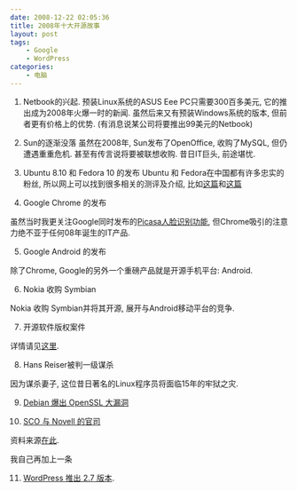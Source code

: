 ```yaml
---
date: 2008-12-22 02:05:36
title: 2008年十大开源故事
layout: post
tags:
    - Google
    - WordPress
categories:
    - 电脑
---
```

<!--more-->

1. Netbook的兴起.
预装Linux系统的ASUS Eee PC只需要300百多美元, 它的推出成为2008年火爆一时的新闻. 虽然后来又有预装Windows系统的版本, 但前者更有价格上的优势. (有消息说某公司将要推出99美元的Netbook)

2. Sun的逐渐没落
虽然在2008年, Sun发布了OpenOffice, 收购了MySQL, 但仍遭遇重重危机. 甚至有传言说将要被联想收购. 昔日IT巨头, 前途堪忧.

3. Ubuntu 8.10 和 Fedora 10 的发布
Ubuntu 和 Fedora在中国都有许多忠实的粉丝, 所以网上可以找到很多相关的测评及介绍, 比如<a href="http://www.yeeyan.com/articles/view/hiing/18828" target="_blank">这篇</a>和<a href="http://linuxdesktop.cn/2008/11/26/fedora-10-released.html" target="_blank">这篇</a>

4. Google Chrome 的发布

虽然当时我更关注Google同时发布的<a href="http://ztpala.com/2008/09/focus-people-picasa/" target="_blank">Picasa人脸识别功能</a>, 但Chrome吸引的注意力绝不亚于任何08年诞生的IT产品.

5. Google Android 的发布

除了Chrome, Google的另外一个重磅产品就是开源手机平台: Android.

6. Nokia 收购 Symbian

Nokia 收购 Symbian并将其开源, 展开与Android移动平台的竞争.

7. 开源软件版权案件

详情请见<a href="http://cn.creativecommons.org/index.php/2008/08/24/0824/" target="_blank">这里</a>.

8. Hans Reiser被判一级谋杀

因为谋杀妻子, 这位昔日著名的Linux程序员将面临15年的牢狱之灾.

9. <a href="http://www.ubuntu-tw.org/modules/planet/view.article.php?1386/b" target="_blank">Debian 爆出 OpenSSL 大漏洞</a>

10. <a href="http://en.wikipedia.org/wiki/SCO_v._Novell" target="_blank">SCO 与 Novell 的官司</a>

资料来源<a href="http://www.informationweek.com/news/software/open_source/showArticle.jhtml;jsessionid=OBDLEZC4S25D0QSNDLPSKHSCJUNN2JVN?articleID=212300206&amp;pgno=1&amp;queryText=&amp;isPrev=#mon" target="_blank">在此</a>.

我自己再加上一条

11. <a href="http://wordpress.org/development/2008/12/coltrane/" target="_blank">WordPress 推出 2.7 版本</a>.